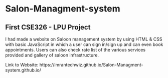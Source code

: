# Salon-Managment-system

##  First CSE326 - LPU Project 


<p> I had made a website on Saloon management system by using HTML & CSS with basic JavaScript in which a user can 
 sign in/sign up and can even book appointments. Users can also check rate list of the various services provided 
 and gallery of saloon infrastructure.
</p>
Link to Website: https://imrantechwiz.github.io/Salon-Managment-system.github.io/
